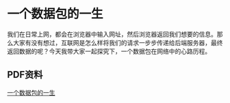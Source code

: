 # 一个数据包的一生

我们在日常上网，都会在浏览器中输入网址，然后浏览器返回我们想要的信息。那么大家有没有想过，互联网是怎么样将我们的请求一步步传递给后端服务器，最终返回数据的呢？今天我带大家一起探究下，一个数据包在网络中的心路历程。

## PDF资料

[一个数据包的一生](https://github.com/zpc7/Blog/tree/master/docs/public/pdf/一个数据包的一生.pdf)
